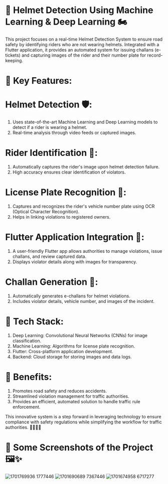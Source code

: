 # 🚦 Helmet Detection Using Machine Learning & Deep Learning 🏍️
This project focuses on a real-time Helmet Detection System to ensure road safety by identifying riders who are not wearing helmets. Integrated with a Flutter application, it provides an automated system for issuing challans (e-tickets) and capturing images of the rider and their number plate for record-keeping.

# 🚀 Key Features:
# Helmet Detection 🛡️:
1. Uses state-of-the-art Machine Learning and Deep Learning models to detect if a rider is wearing a helmet.
2. Real-time analysis through video feeds or captured images.

# Rider Identification 📸:
1. Automatically captures the rider's image upon helmet detection failure.
2. High accuracy ensures clear identification of violators.

# License Plate Recognition 🔢:
1. Captures and recognizes the rider's vehicle number plate using OCR (Optical Character Recognition).
2. Helps in linking violations to registered owners.

# Flutter Application Integration 📱:
1. A user-friendly Flutter app allows authorities to manage violations, issue challans, and review captured data.
2. Displays violator details along with images for transparency.

# Challan Generation 📝:
1. Automatically generates e-challans for helmet violations.
3. Includes violator details, vehicle number, and images of the incident.

# 🧠 Tech Stack:
1. Deep Learning: Convolutional Neural Networks (CNNs) for image classification.
2. Machine Learning: Algorithms for license plate recognition.
3. Flutter: Cross-platform application development.
4. Backend: Cloud storage for storing images and data logs.

# 🌟 Benefits:
1. Promotes road safety and reduces accidents.
2. Streamlined violation management for traffic authorities.
3. Provides an efficient, automated solution to handle traffic rule enforcement.

This innovative system is a step forward in leveraging technology to ensure compliance with safety regulations while simplifying the workflow for traffic authorities. 🚴‍♂️👷‍♂️

# 📸 Some Screenshots of the Project 🖼️✨
![1701769936 1777446](https://github.com/Muzamilofficial/Helmet-Detection-Using-Machine-Learning-Deep-Learning/assets/113015136/aadeb07b-a27d-462a-86d6-501587d0f462)
![1701690689 7367446](https://github.com/Muzamilofficial/Helmet-Detection-Using-Machine-Learning-Deep-Learning/assets/113015136/dace5f3d-14e3-4647-8f26-0c7ca72cffe5)
![1701674958 6717277](https://github.com/Muzamilofficial/Helmet-Detection-Using-Machine-Learning-Deep-Learning/assets/113015136/8cd347b3-9179-4dd7-83af-c8a705c191b2)
